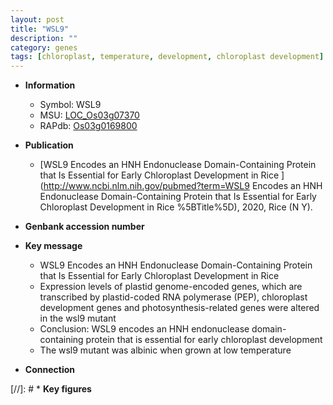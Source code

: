```yaml
---
layout: post
title: "WSL9"
description: ""
category: genes
tags: [chloroplast, temperature, development, chloroplast development]
---
```


* **Information**  
    + Symbol: WSL9  
    + MSU: [LOC_Os03g07370](http://rice.uga.edu/cgi-bin/ORF_infopage.cgi?orf=LOC_Os03g07370)  
    + RAPdb: [Os03g0169800](https://rapdb.dna.affrc.go.jp/locus/?name=Os03g0169800)  

* **Publication**  
    + [WSL9 Encodes an HNH Endonuclease Domain-Containing Protein that Is Essential for Early Chloroplast Development in Rice ](http://www.ncbi.nlm.nih.gov/pubmed?term=WSL9 Encodes an HNH Endonuclease Domain-Containing Protein that Is Essential for Early Chloroplast Development in Rice %5BTitle%5D), 2020, Rice (N Y).

* **Genbank accession number**  

* **Key message**  
    + WSL9 Encodes an HNH Endonuclease Domain-Containing Protein that Is Essential for Early Chloroplast Development in Rice
    + Expression levels of plastid genome-encoded genes, which are transcribed by plastid-coded RNA polymerase (PEP), chloroplast development genes and photosynthesis-related genes were altered in the wsl9 mutant
    + Conclusion: WSL9 encodes an HNH endonuclease domain-containing protein that is essential for early chloroplast development
    + The wsl9 mutant was albinic when grown at low temperature

* **Connection**  

[//]: # * **Key figures**  


